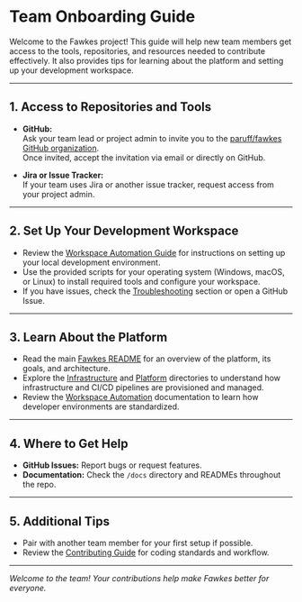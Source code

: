# Team Onboarding Guide

Welcome to the Fawkes project! This guide will help new team members get access to the tools, repositories, and resources needed to contribute effectively. It also provides tips for learning about the platform and setting up your development workspace.

---

## 1. Access to Repositories and Tools

- **GitHub:**  
  Ask your team lead or project admin to invite you to the [paruff/fawkes GitHub organization](https://github.com/paruff/fawkes).  
  Once invited, accept the invitation via email or directly on GitHub.

- **Jira or Issue Tracker:**  
  If your team uses Jira or another issue tracker, request access from your project admin.

---

## 2. Set Up Your Development Workspace

- Review the [Workspace Automation Guide](infra/workspace/readme.md) for instructions on setting up your local development environment.
- Use the provided scripts for your operating system (Windows, macOS, or Linux) to install required tools and configure your workspace.
- If you have issues, check the [Troubleshooting](infra/workspace/readme.md#troubleshooting) section or open a GitHub Issue.

---

## 3. Learn About the Platform

- Read the main [Fawkes README](../README.md) for an overview of the platform, its goals, and architecture.
- Explore the [Infrastructure](infra/readme.md) and [Platform](infra/platform/readme.md) directories to understand how infrastructure and CI/CD pipelines are provisioned and managed.
- Review the [Workspace Automation](infra/workspace/readme.md) documentation to learn how developer environments are standardized.

---

## 4. Where to Get Help

- **GitHub Issues:** Report bugs or request features.
- **Documentation:** Check the `/docs` directory and READMEs throughout the repo.

---

## 5. Additional Tips

- Pair with another team member for your first setup if possible.
- Review the [Contributing Guide](../CONTRIBUTING.md) for coding standards and workflow.

---

_Welcome to the team! Your contributions help make Fawkes better for everyone._
